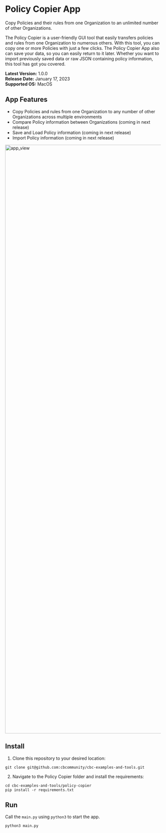 # Policy Copier App
Copy Policies and their rules from one Organization to an unlimited number of other Organizations.

The Policy Copier is a user-friendly GUI tool that easily transfers policies and rules from one Organization to
numerous others. With this tool, you can copy one or more Policies with just a few clicks. The Policy Copier App also
can save your data, so you can easily return to it later. Whether you want to import previously saved data or raw
JSON containing policy information, this tool has got you covered.

**Latest Version:** 1.0.0
<br>
**Release Date:** January 17, 2023
<br>
**Supported OS:** MacOS


## App Features

- Copy Policies and rules from one Organization to any number of other Organizations across multiple environments
- Compare Policy information between Organizations (coming in next release)
- Save and Load Policy information (coming in next release)
- Import Policy information (coming in next release)

<img width="1904" alt="app_view" src="https://user-images.githubusercontent.com/74309356/215456620-3be14907-fc9a-4480-9504-e19ae2182f3c.png">

## Install

1. Clone this repository to your desired location:

```shell
git clone git@github.com:cbcommunity/cbc-examples-and-tools.git
```

2. Navigate to the Policy Copier folder and install the requirements:

```shell
cd cbc-examples-and-tools/policy-copier
pip install -r requirements.txt
```


## Run
Call the `main.py` using `python3` to start the app.

```shell
python3 main.py
```
